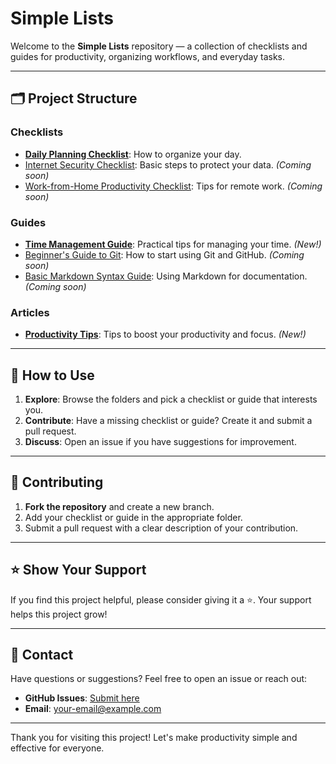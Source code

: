 # Simple Lists

Welcome to the **Simple Lists** repository — a collection of checklists and guides for productivity, organizing workflows, and everyday tasks.

---

## 🗂️ Project Structure

### **Checklists**
- **[Daily Planning Checklist](./checklists/daily-planning.md)**: How to organize your day.
- [Internet Security Checklist](./checklists/security.md): Basic steps to protect your data. *(Coming soon)*
- [Work-from-Home Productivity Checklist](./checklists/work-from-home.md): Tips for remote work. *(Coming soon)*

### **Guides**
- **[Time Management Guide](./guides/time-management.md)**: Practical tips for managing your time. *(New!)* 
- [Beginner's Guide to Git](./guides/git-basics.md): How to start using Git and GitHub. *(Coming soon)*
- [Basic Markdown Syntax Guide](./guides/markdown-syntax.md): Using Markdown for documentation. *(Coming soon)*

### **Articles**
- **[Productivity Tips](./articles/productivity_tips.md)**: Tips to boost your productivity and focus. *(New!)*

---

## 🚀 How to Use

1. **Explore**: Browse the folders and pick a checklist or guide that interests you.
2. **Contribute**: Have a missing checklist or guide? Create it and submit a pull request.
3. **Discuss**: Open an issue if you have suggestions for improvement.

---

## 🤝 Contributing

1. **Fork the repository** and create a new branch.
2. Add your checklist or guide in the appropriate folder.
3. Submit a pull request with a clear description of your contribution.

---

## ⭐ Show Your Support

If you find this project helpful, please consider giving it a ⭐. Your support helps this project grow!

---

## 📧 Contact

Have questions or suggestions? Feel free to open an issue or reach out:

- **GitHub Issues**: [Submit here](https://github.com/your-username/simple-lists/issues)
- **Email**: your-email@example.com

---

Thank you for visiting this project! Let's make productivity simple and effective for everyone.
